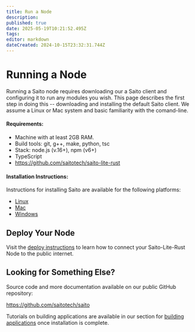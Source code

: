 ```yaml
---
title: Run a Node
description: 
published: true
date: 2025-05-19T10:21:52.495Z
tags: 
editor: markdown
dateCreated: 2024-10-15T23:32:31.744Z
---
```


# Running a Node

Running a Saito node requires downloading our a Saito client and configuring it to run any modules you wish. This page describes the first step in doing this -- downloading and installing the default Saito client. We assume a Linux or Mac system and basic familiarity with the comand-line.

#### Requirements:
- Machine with at least 2GB RAM.
- Build tools: git, g++, make, python, tsc
- Stack: node.js (v.16+), npm (v6+)
- TypeScript
- https://github.com/saitotech/saito-lite-rust


#### Installation Instructions:

Instructions for installing Saito are available for the following platforms:

- [Linux](/tech/installation/javascript/linux)
- [Mac](/tech/installation/javascript/mac)
- [Windows](/tech/installation/javascript/windows)



<!------

## [Building Apps](/tech/applications/building_apps)

If you want to get started building applications, we recommend starting with our [tutorial series](/tech/applications/building_apps) for new Application Developers.

Applications like the [Saito Arcade](https://saito.io/arcade) run inside the Saito Wallet, which receives on-chain and off-chain messages and passes them into the modules that are running inside the user wallet. See our [applications page](/tech/applications) for examples and descriptions of the Web 3 apps currently running on Saito.
-->
## Deploy Your Node
Visit the [deploy instructions](/tech/applications/deploy/saito-lite-rust) to learn how to connect your Saito-Lite-Rust Node to the public internet.
  
<!--
## Using Saito in your Browser

Once you have run `npm start` above it will take a few moments for the Saito software to initialize and start. You will eventually see an animated Saito logo scroll across your terminal. Once that is done simply open a browser and visit:

https://127.0.0.1:12101/arcade

This will load the Saito Arcade - one of our default applications. If everything has gone as planned, you now have a working version of Saito for use in local testing or development. 

Take your next steps into application development with [tutorial one](https://wiki.saito.io/en/tech/tutorial-1-deploy-install-application) which explains how to build a simple application that attaches data to transactions and broadcasts them into the network.
-->


## Looking for Something Else?

Source code and more documentation available on our public GitHub repository:

https://github.com/saitotech/saito

Tutorials on building applications are available in our section for [building applications](/tech/applications/building_apps) once installation is complete.


